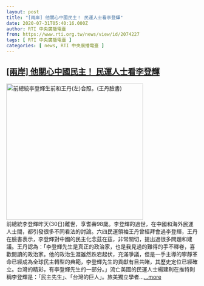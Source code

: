 ```yaml
---
layout: post
title: "[兩岸] 他關心中國民主！ 民運人士看李登輝"
date: 2020-07-31T05:40:16.000Z
author: RTI 中央廣播電臺
from: https://www.rti.org.tw/news/view/id/2074227
tags: [ RTI 中央廣播電臺 ]
categories: [ news, RTI 中央廣播電臺 ]
---
```

<!--1596174016000-->
[[兩岸] 他關心中國民主！ 民運人士看李登輝](https://www.rti.org.tw/news/view/id/2074227)
------

<div>
<img src="https://static.rti.org.tw/assets/thumbnails/2020/07/31/3ffbfc5e2a6151ef2f52168c73856541.jpg" width="360" alt="前總統李登輝生前和王丹(左)合照。(王丹臉書)" title="前總統李登輝生前和王丹(左)合照。(王丹臉書)"><br>前總統李登輝昨天(30日)離世，享耆壽98歲。李登輝的過世，在中國和海外民運人士間，都引發很多不同看法的討論。六四民運領袖王丹曾經拜會過李登輝，王丹在臉書表示，李登輝對中國的民主化念茲在茲，非常關切，提出過很多問題和建議。王丹認為：「李登輝先生是真正的政治家，也是我見過的難得的手不釋卷，喜歡閱讀的政治家。他的政治生涯雖然跌宕起伏，充滿爭議，但是一手主導的寧靜革命已經成為全球民主轉型的典範，李登輝先生的貢獻有目共睹，其歷史定位已經確立。台灣的精彩，有李登輝先生的一部分。」流亡美國的民運人士楊建利在推特則稱李登輝是：「民主先生」、「台灣的巨人」。旅美獨立學者...<a target="_blank" href="https://www.rti.org.tw/news/view/id/2074227">...more</a>
</div>
